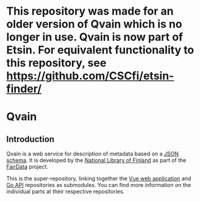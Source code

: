# This repository was made for an older version of Qvain which is no longer in use. Qvain is now part of Etsin. For equivalent functionality to this repository, see https://github.com/CSCfi/etsin-finder/

# Qvain

## Introduction

Qvain is a web service for description of metadata based on a [JSON schema](http://json-schema.org/). It is developed by the [National Library of Finland](https://www.kansalliskirjasto.fi/en) as part of the [FairData](https://fairdata.fi/) project.

This is the super-repository, linking together the [Vue web application](https://github.com/NatLibFi/qvain-js/) and [Go API](https://github.com/NatLibFi/qvain-api/) repositories as submodules. You can find more information on the individual parts at their respective repositories.
